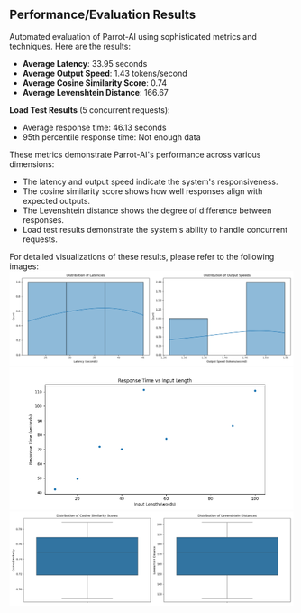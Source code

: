 
## Performance/Evaluation Results

Automated evaluation of Parrot-AI using sophisticated metrics and techniques.
Here are the results:

- **Average Latency**: 33.95 seconds
- **Average Output Speed**: 1.43 tokens/second
- **Average Cosine Similarity Score**: 0.74
- **Average Levenshtein Distance**: 166.67

**Load Test Results** (5 concurrent requests):
- Average response time: 46.13 seconds
- 95th percentile response time: Not enough data

These metrics demonstrate Parrot-AI's performance across various dimensions:
- The latency and output speed indicate the system's responsiveness.
- The cosine similarity score shows how well responses align with expected outputs.
- The Levenshtein distance shows the degree of difference between responses.
- Load test results demonstrate the system's ability to handle concurrent requests.

For detailed visualizations of these results, please refer to the following images:
![Latency and Output Speed Distribution](assets/latency_output_speed.png)
![Response Time vs Input Length](assets/response_time_vs_length.png)
![Similarity and Levenshtein Scores](assets/similarity_levenshtein.png)